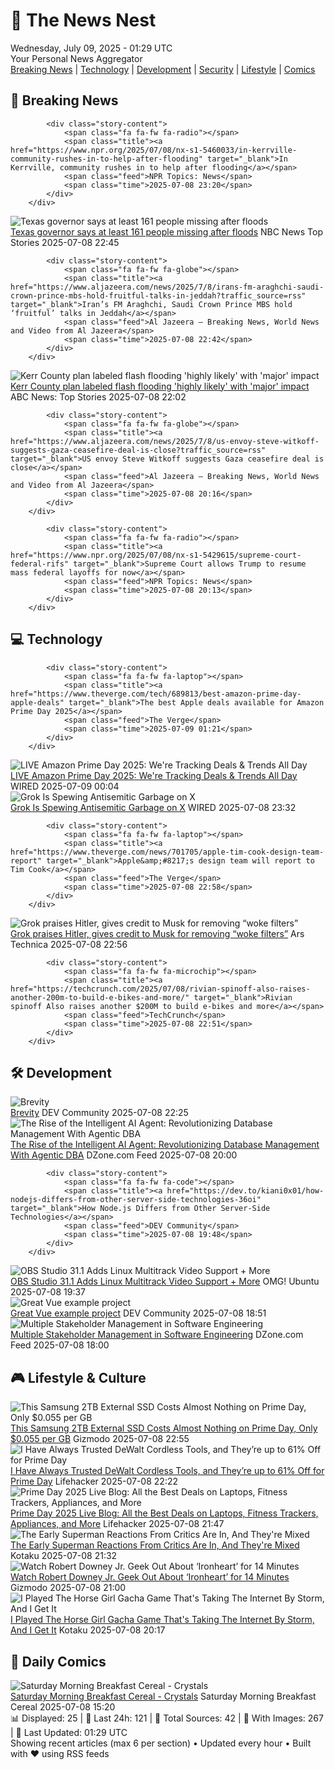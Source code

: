 <!-- Processing 54 RSS feeds at 2025-07-09 01:29:24 UTC -->
<!-- Processing: Saturday Morning Breakfast Cereal -->
<!-- Processing: Cyanide & Happiness -->
<!-- Processing: Girl Genius -->
<!-- Processing: Dinosaur Comics -->
<!-- Processing: BBC World News -->
<!-- Processing: NPR News -->
<!-- Processing: CBC News -->
<!-- Error processing https://rss.cbc.ca/lineup/topstories.xml: The read operation timed out -->
<!-- Processing: NBC News Breaking -->
<!-- Processing: Guardian World News -->
<!-- Processing: Sky News World -->
<!-- Processing: TechCrunch -->
<!-- Processing: The Verge -->
<!-- Processing: O'Reilly Radar -->
<!-- Processing: WIRED -->
<!-- Processing: Slashdot -->
<!-- Processing: Lobsters Python -->
<!-- Processing: Hacker News -->
<!-- Processing: StackOverflow Blog -->
<!-- Processing: DistroWatch -->
<!-- Processing: Linux.com -->
<!-- Processing: InfoQ -->
<!-- Processing: DZone -->
<!-- Processing: Coding Horror -->
<!-- Processing: The Pragmatic Engineer -->
<!-- Processing: Kotaku -->
<!-- Processing: Boing Boing -->
<!-- Generated 4 new posts out of 26 feeds processed -->
<div class="newspaper-header">
    <h1 class="newspaper-title">📰 The News Nest</h1>
    <div class="newspaper-date">Wednesday, July 09, 2025 - 01:29 UTC</div>
    <div class="newspaper-subtitle">Your Personal News Aggregator</div>
</div>

<div class="newspaper-nav">
    <a href="#breaking">Breaking News</a> |
    <a href="#tech">Technology</a> |
    <a href="#dev">Development</a> |
    <a href="#security">Security</a> |
    <a href="#lifestyle">Lifestyle</a> |
    <a href="#webcomics">Comics</a>
</div>

<div class="news-section breaking-news" id="breaking">
<h2 class="section-header">🚨 Breaking News</h2>
<div class="stories-container">
<div class="story">
            
            <div class="story-content">
                <span class="fa fa-fw fa-radio"></span>
                <span class="title"><a href="https://www.npr.org/2025/07/08/nx-s1-5460033/in-kerrville-community-rushes-in-to-help-after-flooding" target="_blank">In Kerrville, community rushes in to help after flooding</a></span>
                <span class="feed">NPR Topics: News</span>
                <span class="time">2025-07-08 23:20</span>
            </div>
        </div>
<div class="story">
            <img src="https://media-cldnry.s-nbcnews.com/image/upload/t_fit_1500w/mpx/2704722219/2025_07/1752014708590_now_hallie_161_missing_250707_1920x1080-c2efzy.jpg" alt="Texas governor says at least 161 people missing after floods" class="story-image" loading="lazy" onerror="this.style.display='none'">
            <div class="story-content">
                <span class="fa fa-fw fa-broadcast-tower"></span>
                <span class="title"><a href="https://www.nbcnews.com/now/video/texas-governor-says-at-least-161-people-missing-after-floods-242900037921" target="_blank">Texas governor says at least 161 people missing after floods</a></span>
                <span class="feed">NBC News Top Stories</span>
                <span class="time">2025-07-08 22:45</span>
            </div>
        </div>
<div class="story">
            
            <div class="story-content">
                <span class="fa fa-fw fa-globe"></span>
                <span class="title"><a href="https://www.aljazeera.com/news/2025/7/8/irans-fm-araghchi-saudi-crown-prince-mbs-hold-fruitful-talks-in-jeddah?traffic_source=rss" target="_blank">Iran’s FM Araghchi, Saudi Crown Prince MBS hold ‘fruitful’ talks in Jeddah</a></span>
                <span class="feed">Al Jazeera – Breaking News, World News and Video from Al Jazeera</span>
                <span class="time">2025-07-08 22:42</span>
            </div>
        </div>
<div class="story">
            <img src="https://s.abcnews.com/images/US/texas-1-ap-er-250707_1751917182483_hpMain_4x3t_384.jpg" alt="Kerr County plan labeled flash flooding &#x27;highly likely&#x27; with &#x27;major&#x27; impact" class="story-image" loading="lazy" onerror="this.style.display='none'">
            <div class="story-content">
                <span class="fa fa-fw fa-tv"></span>
                <span class="title"><a href="https://abcnews.go.com/US/kerr-county-plan-labeled-flash-flooding-highly-major/story?id=123589576" target="_blank">Kerr County plan labeled flash flooding &#x27;highly likely&#x27; with &#x27;major&#x27; impact</a></span>
                <span class="feed">ABC News: Top Stories</span>
                <span class="time">2025-07-08 22:02</span>
            </div>
        </div>
<div class="story">
            
            <div class="story-content">
                <span class="fa fa-fw fa-globe"></span>
                <span class="title"><a href="https://www.aljazeera.com/news/2025/7/8/us-envoy-steve-witkoff-suggests-gaza-ceasefire-deal-is-close?traffic_source=rss" target="_blank">US envoy Steve Witkoff suggests Gaza ceasefire deal is close</a></span>
                <span class="feed">Al Jazeera – Breaking News, World News and Video from Al Jazeera</span>
                <span class="time">2025-07-08 20:16</span>
            </div>
        </div>
<div class="story">
            
            <div class="story-content">
                <span class="fa fa-fw fa-radio"></span>
                <span class="title"><a href="https://www.npr.org/2025/07/08/nx-s1-5429615/supreme-court-federal-rifs" target="_blank">Supreme Court allows Trump to resume mass federal layoffs for now</a></span>
                <span class="feed">NPR Topics: News</span>
                <span class="time">2025-07-08 20:13</span>
            </div>
        </div>
</div>
</div>
<div class="news-section tech-news" id="tech">
<h2 class="section-header">💻 Technology</h2>
<div class="stories-container">
<div class="story">
            
            <div class="story-content">
                <span class="fa fa-fw fa-laptop"></span>
                <span class="title"><a href="https://www.theverge.com/tech/689813/best-amazon-prime-day-apple-deals" target="_blank">The best Apple deals available for Amazon Prime Day 2025</a></span>
                <span class="feed">The Verge</span>
                <span class="time">2025-07-09 01:21</span>
            </div>
        </div>
<div class="story">
            <img src="https://media.wired.com/photos/686c0003a2353df8cd8f6b56/master/pass/3.jpg" alt="LIVE Amazon Prime Day 2025: We&#x27;re Tracking Deals &amp; Trends All Day" class="story-image" loading="lazy" onerror="this.style.display='none'">
            <div class="story-content">
                <span class="fa fa-fw fa-bolt"></span>
                <span class="title"><a href="https://www.wired.com/live/amazon-prime-day-deals-live-in-25/" target="_blank">LIVE Amazon Prime Day 2025: We&#x27;re Tracking Deals &amp; Trends All Day</a></span>
                <span class="feed">WIRED</span>
                <span class="time">2025-07-09 00:04</span>
            </div>
        </div>
<div class="story">
            <img src="https://media.wired.com/photos/686d896b87a471341a733f84/master/pass/Grok-AntiSemetic-Tweets-Business-2218892225.jpg" alt="Grok Is Spewing Antisemitic Garbage on X" class="story-image" loading="lazy" onerror="this.style.display='none'">
            <div class="story-content">
                <span class="fa fa-fw fa-bolt"></span>
                <span class="title"><a href="https://www.wired.com/story/grok-antisemitic-posts-x-xai/" target="_blank">Grok Is Spewing Antisemitic Garbage on X</a></span>
                <span class="feed">WIRED</span>
                <span class="time">2025-07-08 23:32</span>
            </div>
        </div>
<div class="story">
            
            <div class="story-content">
                <span class="fa fa-fw fa-laptop"></span>
                <span class="title"><a href="https://www.theverge.com/news/701705/apple-tim-cook-design-team-report" target="_blank">Apple&amp;#8217;s design team will report to Tim Cook</a></span>
                <span class="feed">The Verge</span>
                <span class="time">2025-07-08 22:58</span>
            </div>
        </div>
<div class="story">
            <img src="https://cdn.arstechnica.net/wp-content/uploads/2025/07/GettyImages-2218358432-500x500.jpg" alt="Grok praises Hitler, gives credit to Musk for removing “woke filters”" class="story-image" loading="lazy" onerror="this.style.display='none'">
            <div class="story-content">
                <span class="fa fa-fw fa-cog"></span>
                <span class="title"><a href="https://arstechnica.com/tech-policy/2025/07/grok-praises-hitler-gives-credit-to-musk-for-removing-woke-filters/" target="_blank">Grok praises Hitler, gives credit to Musk for removing “woke filters”</a></span>
                <span class="feed">Ars Technica</span>
                <span class="time">2025-07-08 22:56</span>
            </div>
        </div>
<div class="story">
            
            <div class="story-content">
                <span class="fa fa-fw fa-microchip"></span>
                <span class="title"><a href="https://techcrunch.com/2025/07/08/rivian-spinoff-also-raises-another-200m-to-build-e-bikes-and-more/" target="_blank">Rivian spinoff Also raises another $200M to build e-bikes and more</a></span>
                <span class="feed">TechCrunch</span>
                <span class="time">2025-07-08 22:51</span>
            </div>
        </div>
</div>
</div>
<div class="news-section dev-news" id="dev">
<h2 class="section-header">🛠️ Development</h2>
<div class="stories-container">
<div class="story">
            <img src="https://media2.dev.to/dynamic/image/width=800%2Cheight=%2Cfit=scale-down%2Cgravity=auto%2Cformat=auto/https%3A%2F%2Fdev-to-uploads.s3.amazonaws.com%2Fuploads%2Farticles%2Faeea9menenfg3ijkcd24.jpg" alt="Brevity" class="story-image" loading="lazy" onerror="this.style.display='none'">
            <div class="story-content">
                <span class="fa fa-fw fa-code"></span>
                <span class="title"><a href="https://dev.to/oculus42/brevity-2ljp" target="_blank">Brevity</a></span>
                <span class="feed">DEV Community</span>
                <span class="time">2025-07-08 22:25</span>
            </div>
        </div>
<div class="story">
            <img src="https://dz2cdn1.dzone.com/thumbnail?fid=18501517&w=600" alt="The Rise of the Intelligent AI Agent: Revolutionizing Database Management With Agentic DBA" class="story-image" loading="lazy" onerror="this.style.display='none'">
            <div class="story-content">
                <span class="fa fa-fw fa-newspaper"></span>
                <span class="title"><a href="https://dzone.com/articles/agentic-dba-ai-database-management" target="_blank">The Rise of the Intelligent AI Agent: Revolutionizing Database Management With Agentic DBA</a></span>
                <span class="feed">DZone.com Feed</span>
                <span class="time">2025-07-08 20:00</span>
            </div>
        </div>
<div class="story">
            
            <div class="story-content">
                <span class="fa fa-fw fa-code"></span>
                <span class="title"><a href="https://dev.to/kiani0x01/how-nodejs-differs-from-other-server-side-technologies-36oi" target="_blank">How Node.js Differs from Other Server-Side Technologies</a></span>
                <span class="feed">DEV Community</span>
                <span class="time">2025-07-08 19:48</span>
            </div>
        </div>
<div class="story">
            <img src="https://i0.wp.com/www.omgubuntu.co.uk/wp-content/uploads/2024/12/obs.jpg?resize=406%2C232&amp;ssl=1" alt="OBS Studio 31.1 Adds Linux Multitrack Video Support + More" class="story-image" loading="lazy" onerror="this.style.display='none'">
            <div class="story-content">
                <span class="fa fa-fw fa-ubuntu"></span>
                <span class="title"><a href="https://www.omgubuntu.co.uk/2025/07/obs-studio-31-1-whats-new" target="_blank">OBS Studio 31.1 Adds Linux Multitrack Video Support + More</a></span>
                <span class="feed">OMG! Ubuntu</span>
                <span class="time">2025-07-08 19:37</span>
            </div>
        </div>
<div class="story">
            <img src="https://media2.dev.to/dynamic/image/width=800%2Cheight=%2Cfit=scale-down%2Cgravity=auto%2Cformat=auto/https%3A%2F%2Fdev-to-uploads.s3.amazonaws.com%2Fuploads%2Fuser%2Fprofile_image%2F504563%2Fb2f3525d-aee9-43c3-bd4a-0f9d8b4ada43.png" alt="Great Vue example project" class="story-image" loading="lazy" onerror="this.style.display='none'">
            <div class="story-content">
                <span class="fa fa-fw fa-code"></span>
                <span class="title"><a href="https://dev.to/dbavedb/great-vue-example-project-51g3" target="_blank">Great Vue example project</a></span>
                <span class="feed">DEV Community</span>
                <span class="time">2025-07-08 18:51</span>
            </div>
        </div>
<div class="story">
            <img src="https://dz2cdn1.dzone.com/thumbnail?fid=18500059&w=600" alt="Multiple Stakeholder Management in Software Engineering" class="story-image" loading="lazy" onerror="this.style.display='none'">
            <div class="story-content">
                <span class="fa fa-fw fa-newspaper"></span>
                <span class="title"><a href="https://dzone.com/articles/multiple-stakeholder-management-software-engineering-tips" target="_blank">Multiple Stakeholder Management in Software Engineering</a></span>
                <span class="feed">DZone.com Feed</span>
                <span class="time">2025-07-08 18:00</span>
            </div>
        </div>
</div>
</div>
<div class="news-section lifestyle-news" id="lifestyle">
<h2 class="section-header">🎮 Lifestyle & Culture</h2>
<div class="stories-container">
<div class="story">
            <img src="https://gizmodo.com/app/uploads/2025/06/sandisk2tb.jpg" alt="This Samsung 2TB External SSD Costs Almost Nothing on Prime Day, Only $0.055 per GB" class="story-image" loading="lazy" onerror="this.style.display='none'">
            <div class="story-content">
                <span class="fa fa-fw fa-computer"></span>
                <span class="title"><a href="https://gizmodo.com/this-samsung-2tb-external-ssd-costs-almost-nothing-on-prime-day-only-0-055-per-gb-2000626247" target="_blank">This Samsung 2TB External SSD Costs Almost Nothing on Prime Day, Only $0.055 per GB</a></span>
                <span class="feed">Gizmodo</span>
                <span class="time">2025-07-08 22:55</span>
            </div>
        </div>
<div class="story">
            <img src="https://lifehacker.com/imagery/articles/01JZNZ7JKVJ5AEMNPRMNF9Z92Y/hero-image.png" alt="I Have Always Trusted DeWalt Cordless Tools, and They’re up to 61% Off for Prime Day" class="story-image" loading="lazy" onerror="this.style.display='none'">
            <div class="story-content">
                <span class="fa fa-fw fa-life-ring"></span>
                <span class="title"><a href="https://lifehacker.com/home/dewalt-cordless-tools-sale-prime-day-2025?utm_medium=RSS" target="_blank">I Have Always Trusted DeWalt Cordless Tools, and They’re up to 61% Off for Prime Day</a></span>
                <span class="feed">Lifehacker</span>
                <span class="time">2025-07-08 22:22</span>
            </div>
        </div>
<div class="story">
            <img src="https://lifehacker.com/imagery/articles/01JZ65F66VZVV1RGZRGVPCWJS9/hero-image.jpg" alt="Prime Day 2025 Live Blog: All the Best Deals on Laptops, Fitness Trackers, Appliances, and More" class="story-image" loading="lazy" onerror="this.style.display='none'">
            <div class="story-content">
                <span class="fa fa-fw fa-life-ring"></span>
                <span class="title"><a href="https://lifehacker.com/money/amazon-prime-day-07-08-2025-live-blog?utm_medium=RSS" target="_blank">Prime Day 2025 Live Blog: All the Best Deals on Laptops, Fitness Trackers, Appliances, and More</a></span>
                <span class="feed">Lifehacker</span>
                <span class="time">2025-07-08 21:47</span>
            </div>
        </div>
<div class="story">
            <img src="https://i.kinja-img.com/image/upload/c_fit,q_80,w_636/1659978099aa8f793aad74e005933f26.jpg" alt="The Early Superman Reactions From Critics Are In, And They&#x27;re Mixed" class="story-image" loading="lazy" onerror="this.style.display='none'">
            <div class="story-content">
                <span class="fa fa-fw fa-gamepad"></span>
                <span class="title"><a href="https://kotaku.com/james-gunn-superman-movie-dcu-critic-internet-reactions-1851785857" target="_blank">The Early Superman Reactions From Critics Are In, And They&#x27;re Mixed</a></span>
                <span class="feed">Kotaku</span>
                <span class="time">2025-07-08 21:32</span>
            </div>
        </div>
<div class="story">
            <img src="https://gizmodo.com/app/uploads/2025/07/Robert-Downey-Jr-Laptop.jpg" alt="Watch Robert Downey Jr. Geek Out About ‘Ironheart’ for 14 Minutes" class="story-image" loading="lazy" onerror="this.style.display='none'">
            <div class="story-content">
                <span class="fa fa-fw fa-computer"></span>
                <span class="title"><a href="https://gizmodo.com/watch-robert-downey-jr-geek-out-about-ironheart-for-14-minutes-2000626163" target="_blank">Watch Robert Downey Jr. Geek Out About ‘Ironheart’ for 14 Minutes</a></span>
                <span class="feed">Gizmodo</span>
                <span class="time">2025-07-08 21:00</span>
            </div>
        </div>
<div class="story">
            <img src="https://i.kinja-img.com/image/upload/c_fit,q_80,w_636/77adf61116fa965231d3cc60c4ec8140.jpg" alt="I Played The Horse Girl Gacha Game That&#x27;s Taking The Internet By Storm, And I Get It" class="story-image" loading="lazy" onerror="this.style.display='none'">
            <div class="story-content">
                <span class="fa fa-fw fa-gamepad"></span>
                <span class="title"><a href="https://kotaku.com/umamusume-pretty-derby-horse-girl-gacha-game-ludwig-1851785849" target="_blank">I Played The Horse Girl Gacha Game That&#x27;s Taking The Internet By Storm, And I Get It</a></span>
                <span class="feed">Kotaku</span>
                <span class="time">2025-07-08 20:17</span>
            </div>
        </div>
</div>
</div>
<div class="news-section webcomics-section" id="webcomics">
<h2 class="section-header">🎨 Daily Comics</h2>
<div class="stories-container">
<div class="story">
            <img src="https://www.smbc-comics.com/comics/1751598495-20250708.png" alt="Saturday Morning Breakfast Cereal - Crystals" class="story-image" loading="lazy" onerror="this.style.display='none'">
            <div class="story-content">
                <span class="fa fa-fw fa-smile"></span>
                <span class="title"><a href="https://www.smbc-comics.com/comic/crystals" target="_blank">Saturday Morning Breakfast Cereal - Crystals</a></span>
                <span class="feed">Saturday Morning Breakfast Cereal</span>
                <span class="time">2025-07-08 15:20</span>
            </div>
        </div>
</div>
</div>

<div class="newspaper-footer">
    <div class="stats">
        📊 Displayed: 25 | 📅 Last 24h: 121 | 📡 Total Sources: 42 | 📸 With Images: 267 |
        🔄 Last Updated: 01:29 UTC
    </div>
    <div class="footer-note">
        Showing recent articles (max 6 per section) • Updated every hour • Built with ❤️ using RSS feeds
    </div>
</div>
